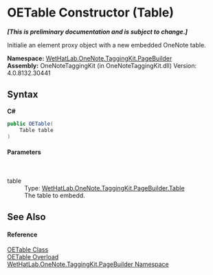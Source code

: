 # OETable Constructor (Table)
 _**\[This is preliminary documentation and is subject to change.\]**_

Initialie an element proxy object with a new embedded OneNote table.

**Namespace:**&nbsp;<a href="56352230-71f2-f4b7-63a8-983965663af5.md">WetHatLab.OneNote.TaggingKit.PageBuilder</a><br />**Assembly:**&nbsp;OneNoteTaggingKit (in OneNoteTaggingKit.dll) Version: 4.0.8132.30441

## Syntax

**C#**<br />
``` C#
public OETable(
	Table table
)
```


#### Parameters
&nbsp;<dl><dt>table</dt><dd>Type: <a href="27dfc48a-6070-557b-cdfa-2152403138b3.md">WetHatLab.OneNote.TaggingKit.PageBuilder.Table</a><br />The table to embedd.</dd></dl>

## See Also


#### Reference
<a href="752f2ef5-8a92-4726-9250-f84b5ae4007b.md">OETable Class</a><br /><a href="7ea8cc5a-6656-df6d-e16e-720a1c0c0cba.md">OETable Overload</a><br /><a href="56352230-71f2-f4b7-63a8-983965663af5.md">WetHatLab.OneNote.TaggingKit.PageBuilder Namespace</a><br />
